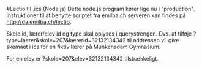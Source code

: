 #Lectio til .ics (Node.js)
Dette node.js program kører lige nu i "production". Instruktioner til at benytte scriptet fra emilba.ch serveren kan findes 
på http://da.emilba.ch/lectio.

Skole id, lærer/elev id og type skal oplyses i querystrengen. Dvs. at tilføje
?type=laerer&skole=207&laererid=32132134342
til addressen vil give skemaet i ics for en fiktiv lærer på Munkensdam Gymnasium.

For en elev er
?skole=207&elev=32132134342
tilstrækkeligt.
